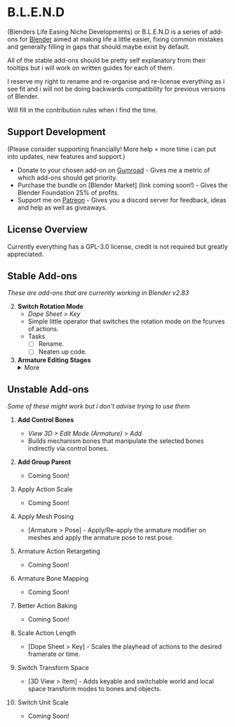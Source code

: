 # B.L.E.N.D
(Blenders Life Easing Niche Developments) or B.L.E.N.D is a series of add-ons for  [Blender](https://www.blender.org/) aimed at making life a little easier, fixing common mistakes and generally filling in gaps that should maybe exist by default.

All of the stable add-ons should be pretty self explanatory from their tooltips but i will work on written guides for each of them.

I reserve my right to rename and re-organise and re-license everything as i see fit and i will not be doing backwards compatibility for previous versions of Blender.

Will fill in the contribution rules when i find the time.

## Support Development
(Please consider supporting financially! More help = more time i can put into updates, new features and support.)

- Donate to your chosen add-on on [Gumroad](https://gumroad.com/jimkroovy) - Gives me a metric of which add-ons should get priority.
- Purchase the bundle on [Blender Market] (link coming soon!) - Gives the Blender Foundation 25% of profits.
- Support me on [Patreon](https://patreon.com/JimKroovy) - Gives you a discord server for feedback, ideas and help as well as giveaways.

## License Overview
Currently everything has a GPL-3.0 license, credit is not required but greatly appreciated.

## Stable Add-ons
*These are add-ons that are currently working in Blender v2.83*

2. **Switch Rotation Mode**
    - *Dope Sheet > Key*
    - Simple little operator that switches the rotation mode on the fcurves of actions.
    - Tasks
        - [ ] Rename.
        - [ ] Neaten up code.

1. **Armature Editing Stages**
    <details><summary>More</summary>
    <p> - *Properties > Armature > Data* 
        - Modular armature stages, easy to revert/progress through changes and switch between rigging on the fly.
        - Tasks
            - [ ] Rework object and data pushing to account for bones.
            - [ ] Add in a node tree?
    </p>
    </details>
    

## Unstable Add-ons
*Some of these might work but i don't advise trying to use them*

1. **Add Control Bones**
    - *View 3D > Edit Mode (Armature) > Add* 
    - Builds mechanism bones that manipulate the selected bones indirectly via control bones.

2. **Add Group Parent** 
    - Coming Soon!

3. Apply Action Scale 
    - Coming Soon!

4. Apply Mesh Posing 
    - [Armature > Pose] - Apply/Re-apply the armature modifier on meshes and apply the armature pose to rest pose.

5. Armature Action Retargeting 
    - Coming Soon!

6. Armature Bone Mapping 
    - Coming Soon!

7. Better Action Baking 
    - Coming Soon!

8. Scale Action Length 
    - [Dope Sheet > Key] - Scales the playhead of actions to the desired framerate or time.

9. Switch Transform Space 
    - [3D View > Item] - Adds keyable and switchable world and local space transform modes to bones and objects.

10. Switch Unit Scale 
    - Coming Soon!
